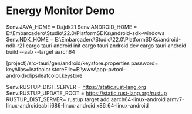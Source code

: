 # Energy Monitor Demo

$env.JAVA_HOME = D:/jdk21
$env.ANDROID_HOME = E:\Embarcadero\Studio\22.0\PlatformSDKs\android-sdk-windows
$env.NDK_HOME = E:\Embarcadero\Studio\22.0\PlatformSDKs\android-ndk-r21
cargo tauri android init 
cargo tauri android dev
cargo tauri android build --aab --target aarch64

[project]/src-tauri/gen/android/keystore.properties
password=<password defined when keytool was executed>
keyAlias=leafcolor
storeFile=E:\\www\\app-pvtool-android\\clips\\leafcolor.keystore


$env.RUSTUP_DIST_SERVER = https://static.rust-lang.org
$env.RUSTUP_UPDATE_ROOT = https://static.rust-lang.org/rustup
RUSTUP_DIST_SERVER= rustup target add aarch64-linux-android armv7-linux-androideabi i686-linux-android x86_64-linux-android